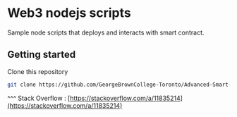 # Web3 nodejs scripts
Sample node scripts that deploys and interacts with smart contract.

## Getting started

Clone this repository

```bash
git clone https://github.com/GeorgeBrownCollege-Toronto/Advanced-Smart-Contracts.git ./web3-scripts && cd ./web3-scripts && git filter-branch --prune-empty --subdirectory-filter ./notes/sc-dev-tools/demo/web3-scripts HEAD && rm -rf ./.git
```

^^^ Stack Overflow : [https://stackoverflow.com/a/11835214](https://stackoverflow.com/a/11835214)
